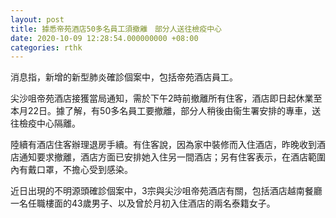 ```yaml
---
layout: post
title: 據悉帝苑酒店50多名員工須撤離　部分人送往檢疫中心
date: 2020-10-09 12:28:54.000000000 +08:00
categories: rthk
---
```


消息指，新增的新型肺炎確診個案中，包括帝苑酒店員工。

尖沙咀帝苑酒店接獲當局通知，需於下午2時前撤離所有住客，酒店即日起休業至本月22日。據了解，有50多名員工要撤離，部分人稍後由衞生署安排的專車，送往檢疫中心隔離。

陸續有酒店住客辦理退房手續。有住客說，因為家中裝修而入住酒店，昨晚收到酒店通知要求撤離，酒店方面已安排她入住另一間酒店；另有住客表示，在酒店範圍內有戴口罩，不擔心受到感染。

近日出現的不明源頭確診個案中，3宗與尖沙咀帝苑酒店有關，包括酒店越南餐廳一名任職樓面的43歲男子、以及曾於月初入住酒店的兩名泰籍女子。
